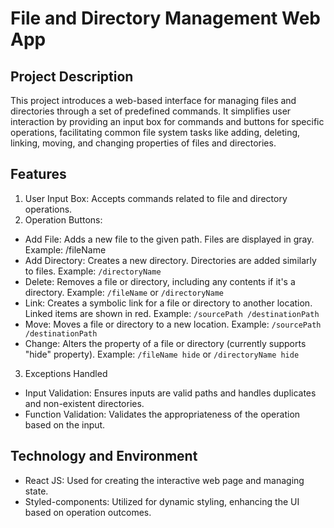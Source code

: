 # File and Directory Management Web App

## Project Description

This project introduces a web-based interface for managing files and directories through a set of predefined commands. It simplifies user interaction by providing an input box for commands and buttons for specific operations, facilitating common file system tasks like adding, deleting, linking, moving, and changing properties of files and directories.

## Features

1. User Input Box: Accepts commands related to file and directory operations.
2. Operation Buttons:
   
- Add File: Adds a new file to the given path. Files are displayed in gray. Example: /fileName
- Add Directory: Creates a new directory. Directories are added similarly to files.
Example: `/directoryName`
- Delete: Removes a file or directory, including any contents if it's a directory.
Example: `/fileName` or `/directoryName`
- Link: Creates a symbolic link for a file or directory to another location. Linked items are shown in red.
Example: `/sourcePath /destinationPath`
- Move: Moves a file or directory to a new location.
Example: `/sourcePath /destinationPath`
- Change: Alters the property of a file or directory (currently supports "hide" property).
Example: `/fileName hide` or `/directoryName hide`

3. Exceptions Handled
  
- Input Validation: Ensures inputs are valid paths and handles duplicates and non-existent directories.
- Function Validation: Validates the appropriateness of the operation based on the input.

## Technology and Environment

- React JS: Used for creating the interactive web page and managing state.
- Styled-components: Utilized for dynamic styling, enhancing the UI based on operation outcomes.
